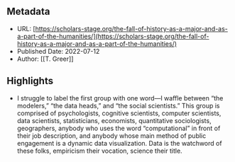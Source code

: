 ## Metadata
* URL: [https://scholars-stage.org/the-fall-of-history-as-a-major-and-as-a-part-of-the-humanities/](https://scholars-stage.org/the-fall-of-history-as-a-major-and-as-a-part-of-the-humanities/)
* Published Date: 2022-07-12
* Author: [[T. Greer]]

## Highlights
* I struggle to label the first group with one word—I waffle between “the modelers,” “the data heads,” and “the social scientists.” This group is comprised of psychologists, cognitive scientists, computer scientists, data scientists, statisticians, economists, quantitative sociologists, geographers, anybody who uses the word “computational” in front of their job description, and anybody whose main method of public engagement is a dynamic data visualization. Data is the watchword of these folks, empiricism their vocation, science their title.